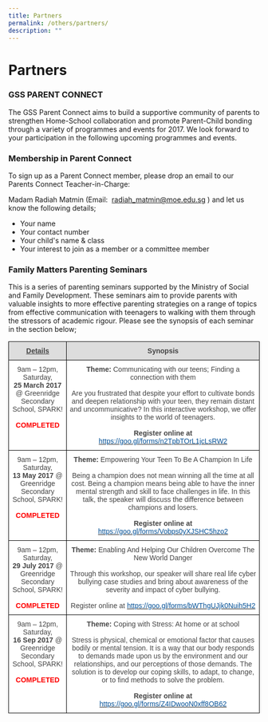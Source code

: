```yaml
---
title: Partners
permalink: /others/partners/
description: ""
---
```

# **Partners**

### GSS PARENT CONNECT

The GSS Parent Connect aims to build a supportive community of parents to strengthen Home-School collaboration and promote Parent-Child bonding through a variety of programmes and events for 2017. We look forward to your participation in the following upcoming programmes and events. 

### Membership in Parent Connect

To sign up as a Parent Connect member, please drop an email to our Parents Connect Teacher-in-Charge:

Madam Radiah Matmin (Email:  [radiah\_matmin@moe.edu.sg](mailto:radiah_matmin@moe.edu.sg) ) and let us know the following details;

*   Your name  
*   Your contact number 
*   Your child's name & class  
*   Your interest to join as a member or a committee member

### Family Matters Parenting Seminars

This is a series of parenting seminars supported by the Ministry of Social and Family Development. These seminars aim to provide parents with valuable insights to more effective parenting strategies on a range of topics from effective communication with teenagers to walking with them through the stressors of academic rigour. Please see the synopsis of each seminar in the section below;

<table style="border-collapse:collapse;border-spacing:0" class="tg"><thead><tr><th style="background-color:#DDD;border-color:#000000;border-style:solid;border-width:1px;color:#444;font-family:Arial, sans-serif;font-size:14px;font-weight:bold;overflow:hidden;padding:10px 5px;text-align:center;text-decoration:underline;vertical-align:top;word-break:normal"><span style="font-weight:bold;text-decoration:underline;color:#444;background-color:#DDD">Details</span></th><th style="background-color:#DDD;border-color:black;border-style:solid;border-width:1px;color:#444;font-family:Arial, sans-serif;font-size:14px;font-weight:bold;overflow:hidden;padding:10px 5px;text-align:center;vertical-align:top;word-break:normal"><span style="font-weight:bold;color:#444;background-color:#DDD">Synopsis</span></th></tr></thead><tbody><tr><td style="background-color:#FFF;border-color:#000000;border-style:solid;border-width:1px;color:#444;font-family:Arial, sans-serif;font-size:14px;overflow:hidden;padding:10px 5px;text-align:center;vertical-align:top;word-break:normal"><span style="color:#444;background-color:#FFF">9am – 12pm, Saturday, </span><br><span style="font-weight:bold;color:#444;background-color:#FFF">25</span><span style="font-weight:bold"> </span><span style="font-weight:bold;background-color:initial">March 2017</span><span style="background-color:initial"> @ Greenridge Secondary School, SPARK!</span><br><br><span style="font-weight:bold;color:#FE0000">COMPLETED</span></td><td style="background-color:#FFF;border-color:black;border-style:solid;border-width:1px;color:#444;font-family:Arial, sans-serif;font-size:14px;overflow:hidden;padding:10px 5px;text-align:center;vertical-align:top;word-break:normal"><span style="font-weight:bold">Theme:</span> <span style="color:#444;background-color:#FFF">Communicating with our teens; Finding a connection with them</span><br><br><span style="color:#444;background-color:#FFF">Are you frustrated that despite your effort to cultivate bonds and deepen relationship with your teen, they remain distant and uncommunicative? In this interactive workshop, we offer insights to the world of teenagers.</span><br><br><span style="font-weight:bold">Register online at </span><a href="https://goo.gl/forms/n2TpbTOrL1jcLsRW2" target="_blank" rel="noopener noreferrer"><span style="text-decoration:none;color:#035096">https://goo.gl/forms/n2TpbTOrL1jcLsRW2</span></a></td></tr><tr><td style="background-color:#FFF;border-color:black;border-style:solid;border-width:1px;color:#444;font-family:Arial, sans-serif;font-size:14px;overflow:hidden;padding:10px 5px;text-align:center;vertical-align:top;word-break:normal"><span style="color:#444;background-color:#FFF">9am – 12pm, Saturday, </span><br><span style="font-weight:bold;color:#444;background-color:#FFF">13 May 2017</span><span style="color:#444;background-color:#FFF"> @ Greenridge Secondary School, SPARK!</span><br><br><span style="font-weight:bold;color:#FE0000">COMPLETED</span></td><td style="background-color:#FFF;border-color:black;border-style:solid;border-width:1px;color:#444;font-family:Arial, sans-serif;font-size:14px;overflow:hidden;padding:10px 5px;text-align:center;vertical-align:top;word-break:normal"><span style="font-weight:bold">Theme:</span> <span style="color:#444;background-color:#FFF">Empowering Your Teen To Be A Champion In Life</span><br><br><span style="color:#444;background-color:#FFF">Being a champion does not mean winning all the time at all cost. Being a champion means being able to have the inner mental strength and skill to face challenges in life. In this talk, the speaker will discuss the difference between champions and losers.</span><br><br><span style="font-weight:bold">Register online at</span> <a href="https://goo.gl/forms/Vobps0yXJSHC5hzo2" target="_blank" rel="noopener noreferrer"><span style="text-decoration:none;color:#035096">https://goo.gl/forms/Vobps0yXJSHC5hzo2</span></a></td></tr><tr><td style="background-color:#FFF;border-color:black;border-style:solid;border-width:1px;color:#444;font-family:Arial, sans-serif;font-size:14px;overflow:hidden;padding:10px 5px;text-align:center;vertical-align:top;word-break:normal"><span style="background-color:initial">9am</span> <span style="color:#444;background-color:#FFF">– 12pm, Saturday,</span><br><span style="font-weight:bold;background-color:initial">29 July 2017</span><span style="background-color:initial"> @ Greenridge Secondary School, SPARK!</span><br><br><span style="font-weight:bold;color:#FE0000">COMPLETED</span></td><td style="background-color:#FFF;border-color:black;border-style:solid;border-width:1px;color:#444;font-family:Arial, sans-serif;font-size:14px;overflow:hidden;padding:10px 5px;text-align:center;vertical-align:top;word-break:normal"><span style="font-weight:bold">Theme:</span> <span style="color:#444;background-color:#FFF">Enabling And Helping Our Children Overcome The New World Danger</span><br><br><span style="color:#444;background-color:#FFF">Through this workshop, our speaker will share real life cyber bullying case studies and bring about awareness of the severity and impact of cyber bullying.</span><br><br>Register online at <a href="https://goo.gl/forms/bWThgUJjk0Nuih5H2" target="_blank" rel="noopener noreferrer"><span style="text-decoration:none;color:#035096">https://goo.gl/forms/bWThgUJjk0Nuih5H2</span></a></td></tr><tr><td style="background-color:#FFF;border-color:black;border-style:solid;border-width:1px;color:#454545;font-family:Arial, sans-serif;font-size:14px;overflow:hidden;padding:10px 5px;text-align:center;vertical-align:top;word-break:normal"> 9am – 12pm, Saturday,             <br><span style="font-weight:bold">16 Sep 2017</span>  @ Greenridge Secondary School, SPARK!<br><br><span style="font-weight:bold;color:#FE0000">COMPLETED</span></td><td style="background-color:#FFF;border-color:black;border-style:solid;border-width:1px;color:#454545;font-family:Arial, sans-serif;font-size:14px;overflow:hidden;padding:10px 5px;text-align:center;vertical-align:top;word-break:normal"><span style="font-weight:bold">Theme:</span> Coping with Stress: At home or at school <br><br>Stress is physical, chemical or emotional factor that causes bodily or mental tension. It is a way that our body responds to demands made upon us by the environment and our relationships, and our perceptions of those demands. The solution is to develop our coping skills, to adapt, to change, or to find methods to solve the problem.<br><br><span style="font-weight:bold">Register online at </span>  <a href="https://goo.gl/forms/Z4IDwooN0xff8OB62" target="_blank" rel="noopener noreferrer"><span style="text-decoration:none;color:#035096">https://goo.gl/forms/Z4IDwooN0xff8OB62</span></a></td></tr></tbody></table>
